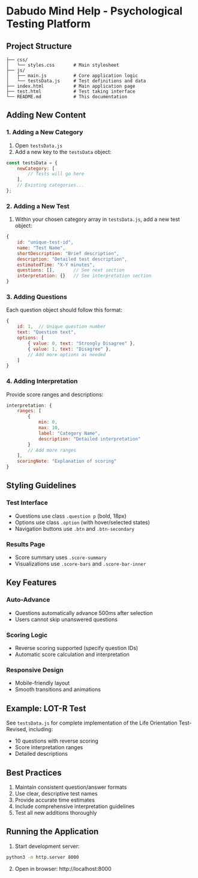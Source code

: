 # Dabudo Mind Help - Psychological Testing Platform

## Project Structure
```
├── css/
│   └── styles.css       # Main stylesheet
├── js/
│   ├── main.js          # Core application logic
│   └── testsData.js     # Test definitions and data
├── index.html           # Main application page
├── test.html            # Test taking interface
└── README.md            # This documentation
```

## Adding New Content

### 1. Adding a New Category
1. Open `testsData.js`
2. Add a new key to the `testsData` object:
```javascript
const testsData = {
    newCategory: [
        // Tests will go here
    ],
    // Existing categories...
};
```

### 2. Adding a New Test
1. Within your chosen category array in `testsData.js`, add a new test object:
```javascript
{
    id: "unique-test-id",
    name: "Test Name",
    shortDescription: "Brief description",
    description: "Detailed test description",
    estimatedTime: "X-Y minutes",
    questions: [],       // See next section
    interpretation: {}   // See interpretation section
}
```

### 3. Adding Questions
Each question object should follow this format:
```javascript
{
    id: 1,  // Unique question number
    text: "Question text",
    options: [
        { value: 0, text: "Strongly Disagree" },
        { value: 1, text: "Disagree" },
        // Add more options as needed
    ]
}
```

### 4. Adding Interpretation
Provide score ranges and descriptions:
```javascript
interpretation: {
    ranges: [
        {
            min: 0,
            max: 10,
            label: "Category Name",
            description: "Detailed interpretation"
        }
        // Add more ranges
    ],
    scoringNote: "Explanation of scoring"
}
```

## Styling Guidelines

### Test Interface
- Questions use class `.question p` (bold, 18px)
- Options use class `.option` (with hover/selected states)
- Navigation buttons use `.btn` and `.btn-secondary`

### Results Page
- Score summary uses `.score-summary`
- Visualizations use `.score-bars` and `.score-bar-inner`

## Key Features

### Auto-Advance
- Questions automatically advance 500ms after selection
- Users cannot skip unanswered questions

### Scoring Logic
- Reverse scoring supported (specify question IDs)
- Automatic score calculation and interpretation

### Responsive Design
- Mobile-friendly layout
- Smooth transitions and animations

## Example: LOT-R Test
See `testsData.js` for complete implementation of the Life Orientation Test-Revised, including:
- 10 questions with reverse scoring
- Score interpretation ranges
- Detailed descriptions

## Best Practices
1. Maintain consistent question/answer formats
2. Use clear, descriptive test names
3. Provide accurate time estimates
4. Include comprehensive interpretation guidelines
5. Test all new additions thoroughly

## Running the Application
1. Start development server:
```bash
python3 -m http.server 8000
```
2. Open in browser: http://localhost:8000
